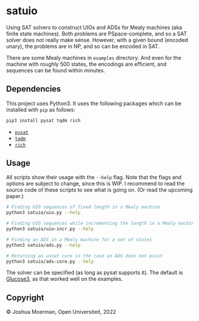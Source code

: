 satuio
======

Using SAT solvers to construct UIOs and ADSs for Mealy machines (aka
finite state machines). Both problems are PSpace-complete, and so a
SAT solver does not really make sense. However, with a given bound
(encoded unary), the problems are in NP, and so can be encoded in SAT.

There are some Mealy machines in `examples` directory. And even for the
machine with roughly 500 states, the encodings are efficient, and
sequences can be found within minutes.


## Dependencies

This project uses Python3. It uses the following packages which can be
installed with `pip` as follows:

```bash
pip3 install pysat tqdm rich
```

* [`pysat`](https://github.com/pysathq/pysat)
* [`tqdm`](https://github.com/tqdm/tqdm)
* [`rich`](https://github.com/Textualize/rich/)


## Usage

All scripts show their usage with the `--help` flag. Note that the
flags and options are subject to change, since this is WIP. I
recommend to read the source code of these scripts to see what is
going on. (Or read the upcoming paper.)

```bash
# Finding UIO sequences of fixed length in a Mealy machine
python3 satuio/uio.py --help

# Finding UIO sequences while incrementing the length in a Mealy machine
python3 satuio/uio-incr.py --help

# Finding an ADS in a Mealy machine for a set of states
python3 satuio/ads.py --help

# Returning an unsat core in the case an ADS does not exist
python3 satuio/ads-core.py --help
```

The solver can be specified (as long as pysat supports it). The default is
[Glucose3](https://www.labri.fr/perso/lsimon/glucose/), as that worked
well on the examples.


## Copyright

© Joshua Moerman, Open Universiteit, 2022
